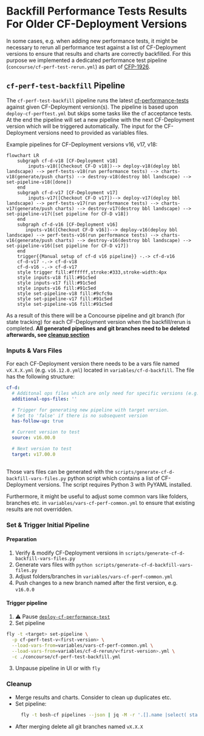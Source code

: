 # Backfill Performance Tests Results For Older CF-Deployment Versions

In some cases, e.g. when adding new performance tests, it might be necessary to rerun all performance test against a list of CF-Deployment versions to ensure that results and charts are correctly backfilled.
For this purpose we implemented a dedicated performance test pipeline (`concourse/cf-perf-test-rerun.yml`) as part of [CFP-1926](https://jtrack.wdf.sap.corp/browse/CFP-1926).


## `cf-perf-test-backfill` Pipeline

The `cf-perf-test-backfill` pipeline runs the latest [cf-performance-tests](https://github.com/cloudfoundry/cf-performance-tests) against given CF-Deployment version(s). The pipeline is based upon `deploy-cf-perftest.yml` but skips some tasks like the cf acceptance tests. At the end the pipeline will set a new pipeline with the next CF-Deployment version which will be triggered automatically. The input for the CF-Deployment versions need to provided as variables files.

Example pipelines for CF-Deployment versions v16, v17, v18: 

```mermaid
flowchart LR
    subgraph cf-d-v18 [CF-Deployment v18]
        inputs-v18([Checkout CF-D v18])--> deploy-v18(deploy bbl landscape) --> perf-tests-v18(run performance tests) --> charts-v18(generate/push charts) --> destroy-v18(destroy bbl landscape) --> set-pipeline-v18([done])
    end
    subgraph cf-d-v17 [CF-Deployment v17]
        inputs-v17([Checkout CF-D v17])--> deploy-v17(deploy bbl landscape) --> perf-tests-v17(run performance tests) --> charts-v17(generate/push charts) --> destroy-v17(destroy bbl landscape) --> set-pipeline-v17([set pipeline for CF-D v18]) 
    end
    subgraph cf-d-v16 [CF-Deployment v16]
       inputs-v16([Checkout CF-D v16])--> deploy-v16(deploy bbl landscape) --> perf-tests-v16(run performance tests) --> charts-v16(generate/push charts) --> destroy-v16(destroy bbl landscape) --> set-pipeline-v16([set pipeline for CF-D v17]) 
    end
    trigger{{Manual setup of cf-d v16 pipeline}} -.-> cf-d-v16
    cf-d-v17 -.-> cf-d-v18
    cf-d-v16 -.-> cf-d-v17
    style trigger fill:#ffffff,stroke:#333,stroke-width:4px
    style inputs-v18 fill:#91c5ed
    style inputs-v17 fill:#91c5ed
    style inputs-v16 fill:#91c5ed
    style set-pipeline-v18 fill:#9cfc9a
    style set-pipeline-v17 fill:#91c5ed
    style set-pipeline-v16 fill:#91c5ed
```

As a result of this there will be a Concourse pipeline and git branch (for state tracking) for each CF-Deployment version when the backfill/rerun is completed. **All generated pipelines and git branches need to be deleted afterwards, see [cleanup section](#cleanup)**


### Inputs & Vars Files

For each CF-Deployment version there needs to be a vars file named `vX.X.X.yml` (e.g. `v16.12.0.yml`) located in `variables/cf-d-backfill`. The file has the following structure:
```YAML
cf-d:
  # Additonal ops files which are only need for specific versions (e.g. stemcells)
  additional-ops-files: ''

  # Trigger for generating new pipeline with target version.
  # Set to 'false' if there is no subsequent version
  has-follow-up: true

  # Current version to test
  source: v16.00.0

  # Next version to test
  target: v17.00.0
 
```
Those vars files can be generated with the `scripts/generate-cf-d-backfill-vars-files.py` python script which contains a list of CF-Deployment versions. The script requires Python 3 with PyYAML installed.

Furthermore, it might be useful to adjust some common vars like folders, branches etc. in `variables/vars-cf-perf-common.yml` to ensure that existing results are not overridden.

### Set & Trigger Initial Pipeline

#### Preparation
1) Verify & modify CF-Deployment versions in `scripts/generate-cf-d-backfill-vars-files.py`
2) Generate vars files with `python scripts/generate-cf-d-backfill-vars-files.py`
3) Adjust folders/branches in `variables/vars-cf-perf-common.yml`
4) Push changes to a new branch named after the first version, e.g. `v16.0.0`

#### Trigger pipeline
1) :warning: Pause [`deploy-cf-performance-test`](https://bosh.ci.cloudfoundry.org/teams/cf-controlplane/pipelines/deploy-cf-performance-test)
2) Set pipeline
```BASH
fly -t <target> set-pipeline \
  -p cf-perf-test-v<first-version> \
  --load-vars-from=variables/vars-cf-perf-common.yml \
  --load-vars-from=variables/cf-d-rerun/v<first-version>.yml \
  -c ./concourse/cf-perf-test-backfill.yml
```
3) Unpause pipeline in UI or with `fly`


### Cleanup
- Merge results and charts. Consider to clean up duplicates etc.
- Set pipeline:
  ```BASH
    fly -t bosh-cf pipelines --json | jq -M -r '.[].name |select( startswith("cf-perf-test"))' | xargs -n1 fly -t bosh-cf  dp -n -p
  ```
- After merging delete all git branches named `vX.X.X`